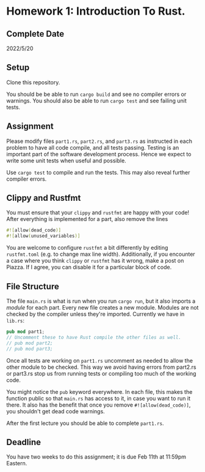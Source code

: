 # Homework 1: Introduction To Rust.

## Complete Date
2022/5/20

## Setup

Clone this repository.

You should be be able to run `cargo build` and see no compiler errors or warnings. You should also be able to run `cargo test` and see failing unit tests.

## Assignment

Please modify files `part1.rs`, `part2.rs`, and `part3.rs` as instructed in each problem to have all code compile, and all tests passing. Testing is an important part of the software development process. Hence we expect to write some unit tests when useful and possible.

Use `cargo test` to compile and run the tests. This may also reveal further compiler errors.

## Clippy and Rustfmt

You must ensure that your `clippy` and `rustfmt` are happy with your code! After everything is implemented for a part, also remove the lines
```rust
#![allow(dead_code)]
#![allow(unused_variables)]
```

You are welcome to configure `rustfmt` a bit differently by editing `rustfmt.toml` (e.g. to change max line width). Additionally, if you encounter a case where you think `clippy` or `rustfmt` has it wrong, make a post on Piazza. If I agree, you can disable it for a particular block of code.

## File Structure

The file `main.rs` is what is run when you run `cargo run`, but it also imports a *module* for each part. Every new file creates a new module. Modules are not checked by the compiler unless they're imported. Currently we have in `lib.rs`:

```rust
pub mod part1;
// Uncomment these to have Rust compile the other files as well.
// pub mod part2;
// pub mod part3;
```

Once all tests are working on `part1.rs` uncomment as needed to allow the other module to be checked. This way we avoid having errors from part2.rs or part3.rs stop us from running tests or compiling too much of the working code.

You might notice the `pub` keyword everywhere. In each file, this makes the function public so that `main.rs` has access to it, in case you want to run it there. It also has the benefit that once you remove `#![allow(dead_code)]`, you shouldn't get dead code warnings.

After the first lecture you should be able to complete `part1.rs`.

## Deadline

You have two weeks to do this assignment; it is due Feb 11th at 11:59pm Eastern.
